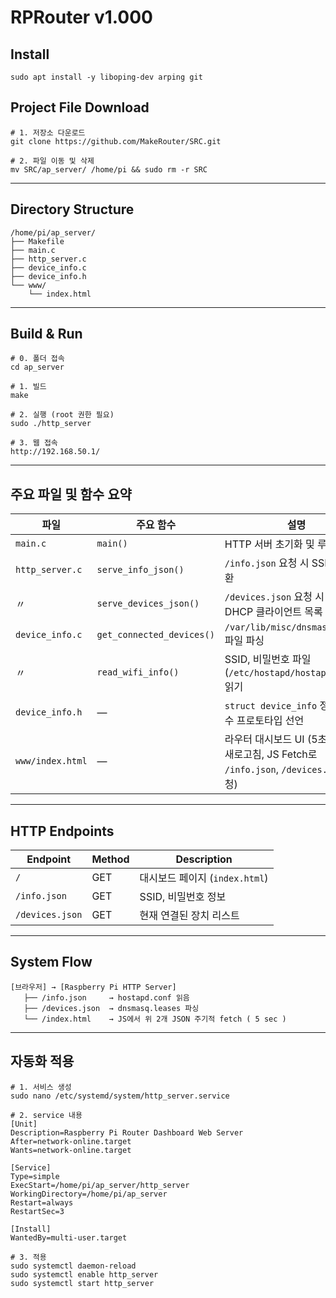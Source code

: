 # RPRouter v1.000

## Install
```
sudo apt install -y liboping-dev arping git
```

## Project File Download
```
# 1. 저장소 다운로드
git clone https://github.com/MakeRouter/SRC.git

# 2. 파일 이동 및 삭제
mv SRC/ap_server/ /home/pi && sudo rm -r SRC
```

---

## Directory Structure
```
/home/pi/ap_server/
├── Makefile
├── main.c
├── http_server.c
├── device_info.c
├── device_info.h
└── www/
    └── index.html
```

---

## Build & Run
```
# 0. 폴더 접속
cd ap_server

# 1. 빌드
make

# 2. 실행 (root 권한 필요)
sudo ./http_server

# 3. 웹 접속
http://192.168.50.1/
```

---

## 주요 파일 및 함수 요약

| 파일 | 주요 함수 | 설명 |
|------|------------|------|
| `main.c` | `main()` | HTTP 서버 초기화 및 루프 실행 |
| `http_server.c` | `serve_info_json()` | `/info.json` 요청 시 SSID, PW 반환 |
| 〃 | `serve_devices_json()` | `/devices.json` 요청 시 현재 DHCP 클라이언트 목록 반환 |
| `device_info.c` | `get_connected_devices()` | `/var/lib/misc/dnsmasq.leases` 파일 파싱 |
| 〃 | `read_wifi_info()` | SSID, 비밀번호 파일(`/etc/hostapd/hostapd.conf`) 읽기 |
| `device_info.h` | — | `struct device_info` 정의 및 함수 프로토타입 선언 |
| `www/index.html` | — | 라우터 대시보드 UI (5초마다 자동 새로고침, JS Fetch로 `/info.json`, `/devices.json` 요청) |

---

## HTTP Endpoints

| Endpoint | Method | Description |
|-----------|---------|--------------|
| `/` | GET | 대시보드 페이지 (`index.html`) |
| `/info.json` | GET | SSID, 비밀번호 정보 |
| `/devices.json` | GET | 현재 연결된 장치 리스트 |

---

## System Flow
```
[브라우저] → [Raspberry Pi HTTP Server]
   ├── /info.json     → hostapd.conf 읽음
   ├── /devices.json  → dnsmasq.leases 파싱
   └── /index.html    → JS에서 위 2개 JSON 주기적 fetch ( 5 sec )
```

---

## 자동화 적용

```
# 1. 서비스 생성
sudo nano /etc/systemd/system/http_server.service

# 2. service 내용
[Unit]
Description=Raspberry Pi Router Dashboard Web Server
After=network-online.target
Wants=network-online.target

[Service]
Type=simple
ExecStart=/home/pi/ap_server/http_server
WorkingDirectory=/home/pi/ap_server
Restart=always
RestartSec=3

[Install]
WantedBy=multi-user.target

# 3. 적용
sudo systemctl daemon-reload
sudo systemctl enable http_server
sudo systemctl start http_server
```

